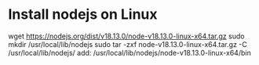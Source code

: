 # Install nodejs on Linux


wget https://nodejs.org/dist/v18.13.0/node-v18.13.0-linux-x64.tar.gz
sudo mkdir /usr/local/lib/nodejs
sudo tar -zxf node-v18.13.0-linux-x64.tar.gz -C /usr/local/lib/nodejs/
add:
/usr/local/lib/nodejs/node-v18.13.0-linux-x64/bin